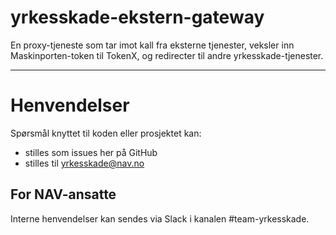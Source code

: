 # yrkesskade-ekstern-gateway
En proxy-tjeneste som tar imot kall fra eksterne tjenester, veksler inn Maskinporten-token til TokenX, og redirecter til andre yrkesskade-tjenester.

---

# Henvendelser

Spørsmål knyttet til koden eller prosjektet kan:
- stilles som issues her på GitHub
- stilles til yrkesskade@nav.no

## For NAV-ansatte

Interne henvendelser kan sendes via Slack i kanalen #team-yrkesskade.